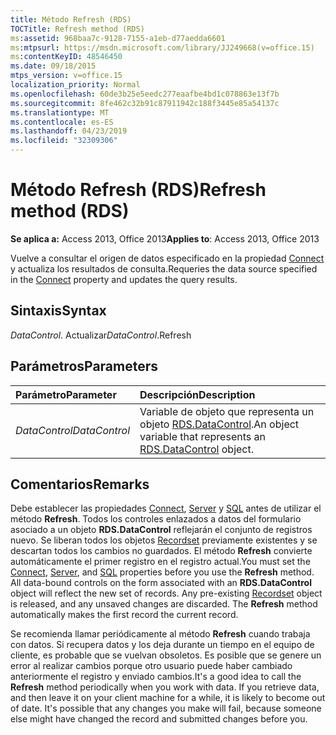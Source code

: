 ```yaml
---
title: Método Refresh (RDS)
TOCTitle: Refresh method (RDS)
ms:assetid: 968baa7c-9128-7155-a1eb-d77aedda6601
ms:mtpsurl: https://msdn.microsoft.com/library/JJ249668(v=office.15)
ms:contentKeyID: 48546450
ms.date: 09/18/2015
mtps_version: v=office.15
localization_priority: Normal
ms.openlocfilehash: 60de3b25e5eedc277eaafbe4bd1c078863e13f7b
ms.sourcegitcommit: 8fe462c32b91c87911942c188f3445e85a54137c
ms.translationtype: MT
ms.contentlocale: es-ES
ms.lasthandoff: 04/23/2019
ms.locfileid: "32309306"
---
```

# <a name="refresh-method-rds"></a><span data-ttu-id="68472-102">Método Refresh (RDS)</span><span class="sxs-lookup"><span data-stu-id="68472-102">Refresh method (RDS)</span></span>

<span data-ttu-id="68472-103">**Se aplica a:** Access 2013, Office 2013</span><span class="sxs-lookup"><span data-stu-id="68472-103">**Applies to**: Access 2013, Office 2013</span></span>

<span data-ttu-id="68472-104">Vuelve a consultar el origen de datos especificado en la propiedad [Connect](connect-property-rds.md) y actualiza los resultados de consulta.</span><span class="sxs-lookup"><span data-stu-id="68472-104">Requeries the data source specified in the [Connect](connect-property-rds.md) property and updates the query results.</span></span>

## <a name="syntax"></a><span data-ttu-id="68472-105">Sintaxis</span><span class="sxs-lookup"><span data-stu-id="68472-105">Syntax</span></span>

<span data-ttu-id="68472-106">*DataControl*. Actualizar</span><span class="sxs-lookup"><span data-stu-id="68472-106">*DataControl*.Refresh</span></span>

## <a name="parameters"></a><span data-ttu-id="68472-107">Parámetros</span><span class="sxs-lookup"><span data-stu-id="68472-107">Parameters</span></span>

|<span data-ttu-id="68472-108">Parámetro</span><span class="sxs-lookup"><span data-stu-id="68472-108">Parameter</span></span>|<span data-ttu-id="68472-109">Descripción</span><span class="sxs-lookup"><span data-stu-id="68472-109">Description</span></span>|
|:--------|:----------|
|<span data-ttu-id="68472-110">*DataControl*</span><span class="sxs-lookup"><span data-stu-id="68472-110">*DataControl*</span></span> |<span data-ttu-id="68472-111">Variable de objeto que representa un objeto [RDS.DataControl](datacontrol-object-rds.md).</span><span class="sxs-lookup"><span data-stu-id="68472-111">An object variable that represents an [RDS.DataControl](datacontrol-object-rds.md) object.</span></span>|

## <a name="remarks"></a><span data-ttu-id="68472-112">Comentarios</span><span class="sxs-lookup"><span data-stu-id="68472-112">Remarks</span></span>

<span data-ttu-id="68472-p101">Debe establecer las propiedades [Connect](connect-property-rds.md), [Server](server-property-rds.md) y [SQL](https://docs.microsoft.com/office/vba/access/concepts/miscellaneous/sql-property-ado) antes de utilizar el método **Refresh**. Todos los controles enlazados a datos del formulario asociado a un objeto **RDS.DataControl** reflejarán el conjunto de registros nuevo. Se liberan todos los objetos [Recordset](recordset-object-ado.md) previamente existentes y se descartan todos los cambios no guardados. El método **Refresh** convierte automáticamente el primer registro en el registro actual.</span><span class="sxs-lookup"><span data-stu-id="68472-p101">You must set the [Connect](connect-property-rds.md), [Server](server-property-rds.md), and [SQL](https://docs.microsoft.com/office/vba/access/concepts/miscellaneous/sql-property-ado) properties before you use the **Refresh** method. All data-bound controls on the form associated with an **RDS.DataControl** object will reflect the new set of records. Any pre-existing [Recordset](recordset-object-ado.md) object is released, and any unsaved changes are discarded. The **Refresh** method automatically makes the first record the current record.</span></span>

<span data-ttu-id="68472-p102">Se recomienda llamar periódicamente al método **Refresh** cuando trabaja con datos. Si recupera datos y los deja durante un tiempo en el equipo de cliente, es probable que se vuelvan obsoletos. Es posible que se genere un error al realizar cambios porque otro usuario puede haber cambiado anteriormente el registro y enviado cambios.</span><span class="sxs-lookup"><span data-stu-id="68472-p102">It's a good idea to call the **Refresh** method periodically when you work with data. If you retrieve data, and then leave it on your client machine for a while, it is likely to become out of date. It's possible that any changes you make will fail, because someone else might have changed the record and submitted changes before you.</span></span>

